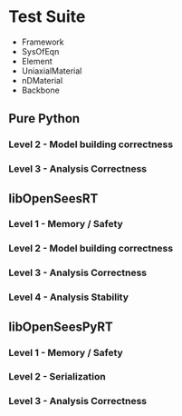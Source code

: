 # Test Suite

- Framework
- SysOfEqn
- Element
- UniaxialMaterial
- nDMaterial
- Backbone

## Pure Python

### Level 2 - Model building correctness

### Level 3 - Analysis Correctness

## libOpenSeesRT

### Level 1 - Memory / Safety

### Level 2 - Model building correctness

### Level 3 - Analysis Correctness

### Level 4 - Analysis Stability

## libOpenSeesPyRT

### Level 1 - Memory / Safety

### Level 2 - Serialization

### Level 3 - Analysis Correctness


